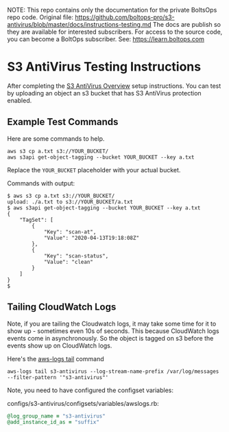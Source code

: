 <!-- note marker start -->
NOTE: This repo contains only the documentation for the private BoltsOps repo code.
Original file: https://github.com/boltops-pro/s3-antivirus/blob/master/docs/instructions-testing.md
The docs are publish so they are available for interested subscribers.
For access to the source code, you can become a BoltOps subscriber.
See: https://learn.boltops.com

<!-- note marker end -->

# S3 AntiVirus Testing Instructions

After completing the [S3 AntiVirus Overview](/docs/instructions-overview.md) setup instructions. You can test by uploading an object an s3 bucket that has S3 AntiVirus protection enabled.

## Example Test Commands

Here are some commands to help.

    aws s3 cp a.txt s3://YOUR_BUCKET/
    aws s3api get-object-tagging --bucket YOUR_BUCKET --key a.txt

Replace the `YOUR_BUCKET` placeholder with your actual bucket.

Commands with output:

    $ aws s3 cp a.txt s3://YOUR_BUCKET/
    upload: ./a.txt to s3://YOUR_BUCKET/a.txt
    $ aws s3api get-object-tagging --bucket YOUR_BUCKET --key a.txt
    {
        "TagSet": [
            {
                "Key": "scan-at",
                "Value": "2020-04-13T19:18:08Z"
            },
            {
                "Key": "scan-status",
                "Value": "clean"
            }
        ]
    }
    $

## Tailing CloudWatch Logs

Note, if you are tailing the Cloudwatch logs, it may take some time for it to show up - sometimes even 10s of seconds. This because CloudWatch logs events come in asynchronously.  So the object is tagged on s3 before the events show up on CloudWatch logs.

Here's the [aws-logs tail](https://github.com/tongueroo/aws-logs) command

    aws-logs tail s3-antivirus --log-stream-name-prefix /var/log/messages --filter-pattern '"s3-antivirus"'

Note, you need to have configured the configset variables:

configs/s3-antivirus/configsets/variables/awslogs.rb:

```ruby
@log_group_name = "s3-antivirus"
@add_instance_id_as = "suffix"
```
